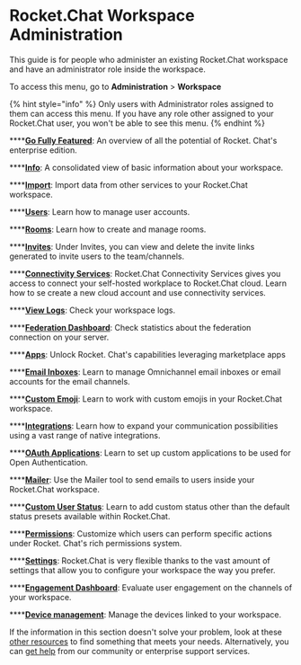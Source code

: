 # Rocket.Chat Workspace Administration&#x20;

This guide is for people who administer an existing Rocket.Chat workspace and have an administrator role inside the workspace.&#x20;

To access this menu, go to **Administration** > **Workspace**&#x20;

{% hint style="info" %}
Only users with Administrator roles assigned to them can access this menu. If you have any role other assigned to your Rocket.Chat user, you won't be able to see this menu.&#x20;
{% endhint %}

****[**Go Fully Featured**](go-fully-featured.md): An overview of all the potential of Rocket. Chat's enterprise edition.

****[**Info**](info.md): A consolidated view of basic information about your workspace.

****[**Import**](import/): Import data from other services to your Rocket.Chat workspace.

****[**Users**](users/):  Learn how to manage user accounts.

****[**Rooms**](../user-guides/rooms/): Learn how to create and manage rooms.&#x20;

****[**Invites**](invites.md): Under Invites, you can view and delete the invite links generated to invite users to the team/channels.

****[**Connectivity Services**](connectivity-services.md): Rocket.Chat Connectivity Services gives you access to connect your self-hosted workplace to Rocket.Chat cloud. Learn how to se create a new cloud account and use connectivity services.&#x20;

****[**View Logs**](settings/logs.md): Check your workspace logs.

****[**Federation Dashboard**](federation-dashboard.md): Check statistics about the federation connection on your server.

****[**Apps**](apps.md): Unlock Rocket. Chat's capabilities leveraging marketplace apps

****[**Email Inboxes**](broken-reference): Learn to manage Omnichannel email inboxes or email accounts for the email channels.

****[**Custom Emoji**](custom-emoji.md): Learn to work with custom emojis in your Rocket.Chat workspace.

****[**Integrations**](integrations/): Learn how to expand your communication possibilities using a vast range of native integrations. &#x20;

****[**OAuth Applications**](oauth-applications.md): Learn to set up custom applications to be used for Open Authentication.

****[**Mailer**](mailer.md): Use the Mailer tool to send emails to users inside your Rocket.Chat workspace.

****[**Custom User Status**](custom-user-status.md): Learn to add custom status other than the default status presets available within Rocket.Chat.

****[**Permissions**](permissions.md): Customize which users can perform specific actions under Rocket. Chat's rich permissions system.

****[**Settings**](settings/): Rocket.Chat is very flexible thanks to the vast amount of settings that allow you to configure your workspace the way you prefer.

****[**Engagement Dashboard**](engagement-dashboard.md): Evaluate user engagement on the channels of your workspace.

****[**Device management**](device-management.md): Manage the devices linked to your workspace.

If the information in this section doesn't solve your problem, look at these [other resources](../../setup-and-administer-rocket.chat/advanced-workspace-management/) to find something that meets your needs. Alternatively, you can [get help](../../rocket.chat-resources/getting-support/) from our community or enterprise support services.
